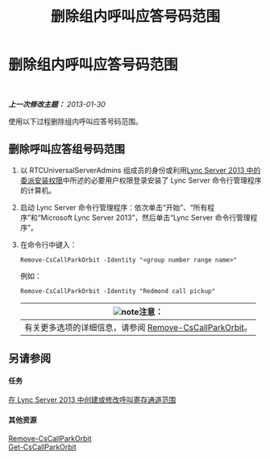 ﻿---
title: 删除组内呼叫应答号码范围
TOCTitle: 删除组内呼叫应答号码范围
ms:assetid: 521891f3-7a5d-45de-92dc-d57025453159
ms:mtpsurl: https://technet.microsoft.com/zh-cn/library/JJ945629(v=OCS.15)
ms:contentKeyID: 52061024
ms.date: 05/19/2016
mtps_version: v=OCS.15
ms.translationtype: HT
---

# 删除组内呼叫应答号码范围

 

_**上一次修改主题：** 2013-01-30_

使用以下过程删除组内呼叫应答号码范围。

## 删除呼叫应答组号码范围

1.  以 RTCUniversalServerAdmins 组成员的身份或利用[Lync Server 2013 中的委派安装权限](lync-server-2013-delegate-setup-permissions.md)中所述的必要用户权限登录安装了 Lync Server 命令行管理程序的计算机。

2.  启动 Lync Server 命令行管理程序：依次单击“开始”、“所有程序”和“Microsoft Lync Server 2013”，然后单击“Lync Server 命令行管理程序”。

3.  在命令行中键入：
    
        Remove-CsCallParkOrbit -Identity "<group number range name>" 
    
    例如：
    
        Remove-CsCallParkOrbit -Identity "Redmond call pickup"
    
    <table>
    <thead>
    <tr class="header">
    <th><img src="images/Dn783119.note(OCS.15).gif" title="note" alt="note" />注意：</th>
    </tr>
    </thead>
    <tbody>
    <tr class="odd">
    <td>有关更多选项的详细信息，请参阅 <a href="https://docs.microsoft.com/en-us/powershell/module/skype/Remove-CsCallParkOrbit">Remove-CsCallParkOrbit</a>。</td>
    </tr>
    </tbody>
    </table>


## 另请参阅

#### 任务

[在 Lync Server 2013 中创建或修改呼叫寄存通道范围](lync-server-2013-create-or-modify-a-call-park-orbit-range.md)  

#### 其他资源

[Remove-CsCallParkOrbit](https://docs.microsoft.com/en-us/powershell/module/skype/Remove-CsCallParkOrbit)  
[Get-CsCallParkOrbit](https://docs.microsoft.com/en-us/powershell/module/skype/Get-CsCallParkOrbit)

